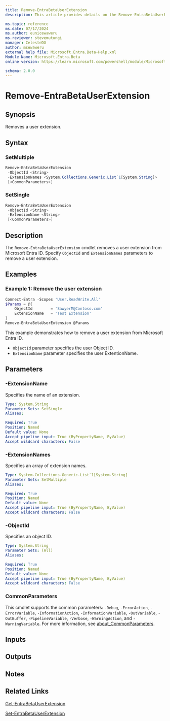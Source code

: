```yaml
---
title: Remove-EntraBetaUserExtension
description: This article provides details on the Remove-EntraBetaUserExtension command.

ms.topic: reference
ms.date: 07/17/2024
ms.author: eunicewaweru
ms.reviewer: stevemutungi
manager: CelesteDG
author: msewaweru
external help file: Microsoft.Entra.Beta-Help.xml
Module Name: Microsoft.Entra.Beta
online version: https://learn.microsoft.com/powershell/module/Microsoft.Entra.Beta/Remove-EntraBetaUserExtension

schema: 2.0.0
---
```


# Remove-EntraBetaUserExtension

## Synopsis

Removes a user extension.

## Syntax

### SetMultiple

```powershell
Remove-EntraBetaUserExtension
 -ObjectId <String>
 -ExtensionNames <System.Collections.Generic.List`1[System.String]>
 [<CommonParameters>]
```

### SetSingle

```powershell
Remove-EntraBetaUserExtension
 -ObjectId <String>
 -ExtensionName <String>
 [<CommonParameters>]
```

## Description

The `Remove-EntraBetaUserExtension` cmdlet removes a user extension from Microsoft Entra ID. Specify `ObjectId` and `ExtensionNames` parameters to remove a user extension.

## Examples

### Example 1: Remove the user extension

```powershell
Connect-Entra -Scopes 'User.ReadWrite.All'
$Params = @{
    ObjectId        = 'SawyerM@Contoso.com'
    ExtensionName   = 'Test Extension'
}
Remove-EntraBetaUserExtension @Params
```

This example demonstrates how to remove a user extension from Microsoft Entra ID.

- `ObjectId` parameter specifies the user Object ID.
- `ExtensionName` parameter specifies the user ExtentionName.

## Parameters

### -ExtensionName

Specifies the name of an extension.

```yaml
Type: System.String
Parameter Sets: SetSingle
Aliases:

Required: True
Position: Named
Default value: None
Accept pipeline input: True (ByPropertyName, ByValue)
Accept wildcard characters: False
```

### -ExtensionNames

Specifies an array of extension names.

```yaml
Type: System.Collections.Generic.List`1[System.String]
Parameter Sets: SetMultiple
Aliases:

Required: True
Position: Named
Default value: None
Accept pipeline input: True (ByPropertyName, ByValue)
Accept wildcard characters: False
```

### -ObjectId

Specifies an object ID.

```yaml
Type: System.String
Parameter Sets: (All)
Aliases:

Required: True
Position: Named
Default value: None
Accept pipeline input: True (ByPropertyName, ByValue)
Accept wildcard characters: False
```

### CommonParameters

This cmdlet supports the common parameters: `-Debug`, `-ErrorAction`, `-ErrorVariable`, `-InformationAction`, `-InformationVariable`, `-OutVariable`, `-OutBuffer`, `-PipelineVariable`, `-Verbose`, `-WarningAction`, and `-WarningVariable`. For more information, see [about_CommonParameters](https://go.microsoft.com/fwlink/?LinkID=113216).

## Inputs

## Outputs

## Notes

## Related Links

[Get-EntraBetaUserExtension](Get-EntraBetaUserExtension.md)

[Set-EntraBetaUserExtension](Set-EntraBetaUserExtension.md)
